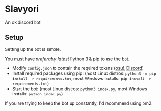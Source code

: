 # Slavyori

An ok discord bot

## Setup

Setting up the bot is simple. 

You must have *preferably latest* Python 3 & pip to use the bot.

- Modify `config.json` to contain the required tokens ([osu!](https://old.ppy.sh/p/api), [Discord](https://discord.com/developers/applications/))
- Install required packages using pip: (most Linux distros: `python3 -m pip install -r requirements.txt`, most Windows installs: `pip install -r requirements.txt`)
- Start the bot: (most Linux distros: `python3 index.py`, most Windows installs: `python index.py`)

If you are trying to keep the bot up constantly, I'd recommend using pm2.
